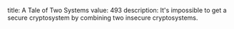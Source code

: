title: A Tale of Two Systems
value: 493
description: It's impossible to get a secure cryptosystem by combining two insecure cryptosystems.